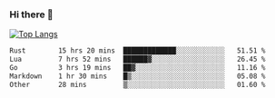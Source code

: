 ### Hi there 👋

<!--
**3Xpl0it3r/3Xpl0it3r** is a ✨ _special_ ✨ repository because its `README.md` (this file) appears on your GitHub profile.

Here are some ideas to get you started:

- 🔭 I’m currently working on ...
- 🌱 I’m currently learning ...
- 👯 I’m looking to collaborate on ...
- 🤔 I’m looking for help with ...
- 💬 Ask me about ...
- 📫 How to reach me: ...
- 😄 Pronouns: ...
- ⚡ Fun fact: ...
-->


[![Top Langs](https://github-readme-stats.vercel.app/api/top-langs/?username=3Xpl0it3r&layout=compact)](https://github.com/3Xpl0it3r/3Xpl0it3r)

<!--START_SECTION:waka-->

```txt
Rust        15 hrs 20 mins  █████████████░░░░░░░░░░░░   51.51 %
Lua         7 hrs 52 mins   ██████▓░░░░░░░░░░░░░░░░░░   26.45 %
Go          3 hrs 19 mins   ██▓░░░░░░░░░░░░░░░░░░░░░░   11.16 %
Markdown    1 hr 30 mins    █▒░░░░░░░░░░░░░░░░░░░░░░░   05.08 %
Other       28 mins         ▒░░░░░░░░░░░░░░░░░░░░░░░░   01.60 %
```

<!--END_SECTION:waka-->
